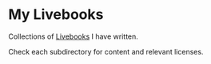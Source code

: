 # My Livebooks

Collections of [Livebooks](https://livebook.dev) I have written.

Check each subdirectory for content and relevant licenses.